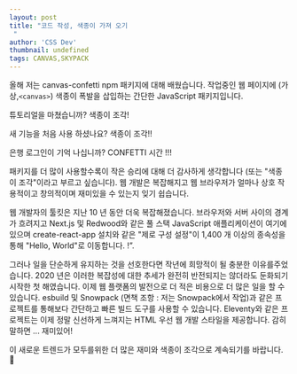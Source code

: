 ```yaml
---
layout: post
title: "코드 작성, 색종이 가져 오기
 "
author: 'CSS Dev'
thumbnail: undefined
tags: CANVAS,SKYPACK
---
```



올해 저는 canvas-confetti npm 패키지에 대해 배웠습니다.
 작업중인 웹 페이지에 (가상,`<canvas>`) 색종이 폭발을 삽입하는 간단한 JavaScript 패키지입니다.
 

튜토리얼을 마쳤습니까?
 색종이 조각!
 

새 기능을 처음 사용 하셨나요?
 색종이 조각!!
 

은행 로그인이 기억 나십니까?
 CONFETTI 시간 !!!
 

패키지를 더 많이 사용할수록이 작은 승리에 대해 더 감사하게 생각합니다 (또는 "색종이 조각"이라고 부르고 싶습니다).
 웹 개발은 복잡해지고 웹 브라우저가 얼마나 상호 작용적이고 창의적이며 재미있을 수 있는지 잊기 쉽습니다.
 

웹 개발자의 툴킷은 지난 10 년 동안 더욱 복잡해졌습니다.
 브라우저와 서버 사이의 경계가 흐려지고 Next.js 및 Redwood와 같은 풀 스택 JavaScript 애플리케이션이 여기에 있으며 create-react-app 설치와 같은 "제로 구성 설정"이 1,400 개 이상의 종속성을 통해 "Hello, World"로 이동합니다.
 !”.
 

그러나 일을 단순하게 유지하는 것을 선호한다면 작년에 희망적이 될 충분한 이유를주었습니다.
 2020 년은 이러한 복잡성에 대한 추세가 완전히 반전되지는 않더라도 둔화되기 시작한 첫 해였습니다.
 이제 웹 플랫폼의 발전으로 더 적은 비용으로 더 많은 일을 할 수 있습니다.
 esbuild 및 Snowpack (면책 조항 : 저는 Snowpack에서 작업)과 같은 프로젝트를 통해보다 간단하고 빠른 빌드 도구를 사용할 수 있습니다.
 Eleventy와 같은 프로젝트는 이제 정말 신선하게 느껴지는 HTML 우선 웹 개발 스타일을 제공합니다.
 감히 말하면 ... 재미있어!
 

이 새로운 트렌드가 모두를위한 더 많은 재미와 색종이 조각으로 계속되기를 바랍니다.
 🎉
 
